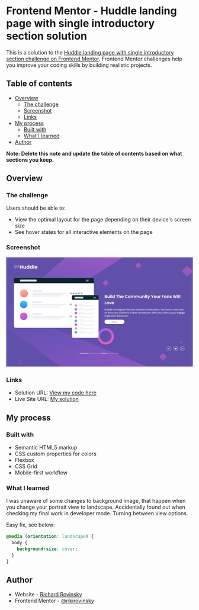 # Frontend Mentor - Huddle landing page with single introductory section solution

This is a solution to the [Huddle landing page with single introductory section challenge on Frontend Mentor](https://www.frontendmentor.io/challenges/huddle-landing-page-with-a-single-introductory-section-B_2Wvxgi0). Frontend Mentor challenges help you improve your coding skills by building realistic projects. 

## Table of contents

- [Overview](#overview)
  - [The challenge](#the-challenge)
  - [Screenshot](#screenshot)
  - [Links](#links)
- [My process](#my-process)
  - [Built with](#built-with)
  - [What I learned](#what-i-learned)
- [Author](#author)

**Note: Delete this note and update the table of contents based on what sections you keep.**

## Overview

### The challenge

Users should be able to:

- View the optimal layout for the page depending on their device's screen size
- See hover states for all interactive elements on the page

### Screenshot

![Quick revies](./images/Screenshot-Huddle.jpg)

### Links

- Solution URL: [View my code here](https://github.com/rikirovinsky/huddle-landing-page.git)
- Live Site URL: [My solution](https://rikirovinsky.github.io/huddle-landing-page)

## My process

### Built with

- Semantic HTML5 markup
- CSS custom properties for colors
- Flexbox
- CSS Grid
- Mobile-first workflow

### What I learned

I was unaware of some changes to background image, that happen when you change your portrait view to landscape. Accidentally found out when checking my final work in developer mode. Turning between view options.

Easy fix, see below:

```css
@media (orientation: landscape) {
  body {
    background-size: cover;
  }
}
```

## Author

- Website - [Richard Rovinsky](https://github.com/rikirovinsky)
- Frontend Mentor - [@rikirovinsky](https://www.frontendmentor.io/profile/rikirovinsky)
